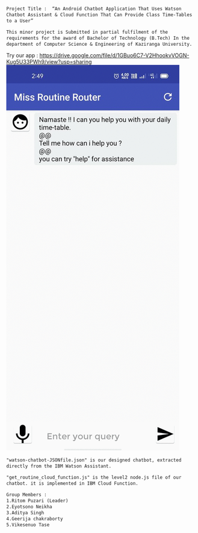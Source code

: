 ```
Project Title :  “An Android Chatbot Application That Uses Watson Chatbot Assistant & Cloud Function That Can Provide Class Time-Tables to a User” 
```
```
This minor project is Submitted in partial fulfilment of the requirements for the award of Bachelor of Technology (B.Tech) In the department of Computer Science & Engineering of Kaziranga University.
```
Try our app : https://drive.google.com/file/d/1GBuo6C7-V2HhookvVOGN-Kug5U33PWh9/view?usp=sharing
![](GGG.gif)
```
"watson-chatbot-JSONfile.json" is our designed chatbot, extracted directly from the IBM Watson Assistant. 
```
```
"get_routine_cloud_function.js" is the level2 node.js file of our chatbot. it is implemented in IBM Cloud Function. 
```
```
Group Members : 
1.Ritom Puzari (Leader)
2.Eyotsono Neikha 
3.Aditya Singh 
4.Geerija chakraborty 
5.Vikesenuo Tase
```
